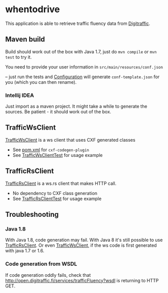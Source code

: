 # whentodrive

This application is able to retrieve traffic fluency data from [Digitraffic].

[Digitraffic]: http://infotripla.fi/digitraffic-beta/doku.php?id=trafficfluency


## Maven build
Build should work out of the box with Java 1.7, just do `mvn compile` or `mvn test` to try it.

You need to provide your user information in `src/main/resources/conf.json`

– just run the tests and [Configuration] will generate `conf-template.json` for you (which you can then rename).

[Configuration]: src/main/java/juhoautio/whentodrive/configuration/Configuration.java

### Intellij IDEA

Just import as a maven project. It might take a while to generate the sources. Be patient - it should work out of the box.

## TrafficWsClient
[TrafficWsClient] is a ws client that uses CXF generated classes
- See [pom.xml] for `cxf-codegen-plugin`
- See [TrafficWsClientTest] for usage example

[pom.xml]: pom.xml
[TrafficWsClient]: src/main/java/juhoautio/whentodrive/client/TrafficWsClient.java
[TrafficWsClientTest]: src/test/java/juhoautio/whentodrive/client/TrafficWsClientTest.java


## TrafficRsClient
[TrafficRsClient] is a ws.rs client that makes HTTP call.
- No dependency to CXF class generation
- See [TrafficRsClientTest] for usage example

[TrafficRsClient]: src/main/java/juhoautio/whentodrive/client/TrafficRsClient.java
[TrafficRsClientTest]: src/test/java/juhoautio/whentodrive/client/TrafficRsClientTest.java


## Troubleshooting

### Java 1.8

With Java 1.8, code generation may fail. With Java 8 it's still possible to use [TrafficRsClient]. Or even [TrafficWsClient], if the ws code is first generated with java 1.7 or 1.6.


### Code generation from WSDL

If code generation oddly fails, check that http://open.digitraffic.fi/services/trafficFluency?wsdl is returning to HTTP GET.
